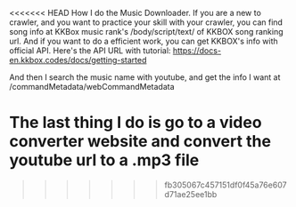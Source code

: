 <<<<<<< HEAD
How I do the Music Downloader. If you are a new to crawler, and you want to practice your skill with your crawler, you can find song info at KKBox music rank's /body/script/text/ of KKBOX song ranking url.
And if you want to do a efficient work, you can get KKBOX's info with official API. Here's the API URL with tutorial:
https://docs-en.kkbox.codes/docs/getting-started

And then I search the music name with youtube, and get the info I want at /commandMetadata/webCommandMetadata

The last thing I do is go to a video converter website and convert the youtube url to a .mp3 file
=======

>>>>>>> fb305067c457151df0f45a76e607d71ae25ee1bb
